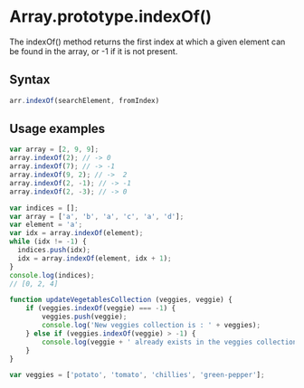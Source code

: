 # Array.prototype.indexOf()

The indexOf() method returns the first index at which a given element can be found in the array, or -1 if it is not present.

## Syntax
```js
arr.indexOf(searchElement, fromIndex)
```

## Usage examples
```js
var array = [2, 9, 9];
array.indexOf(2); // -> 0
array.indexOf(7); // -> -1
array.indexOf(9, 2); // ->  2
array.indexOf(2, -1); // -> -1
array.indexOf(2, -3); // -> 0

var indices = [];
var array = ['a', 'b', 'a', 'c', 'a', 'd'];
var element = 'a';
var idx = array.indexOf(element);
while (idx != -1) {
  indices.push(idx);
  idx = array.indexOf(element, idx + 1);
}
console.log(indices);
// [0, 2, 4]

function updateVegetablesCollection (veggies, veggie) {
    if (veggies.indexOf(veggie) === -1) {
        veggies.push(veggie);
        console.log('New veggies collection is : ' + veggies);
    } else if (veggies.indexOf(veggie) > -1) {
        console.log(veggie + ' already exists in the veggies collection.');
    }
}

var veggies = ['potato', 'tomato', 'chillies', 'green-pepper'];
```
